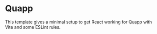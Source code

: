 # Quapp

This template gives a minimal setup to get React working for Quapp with Vite and some ESLint rules.


